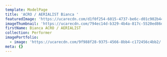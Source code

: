 ```yaml
---
template: ModelPage
title: 'ACRO / AERIALIST Bianca '
featuredImage: 'https://ucarecdn.com/d1f0f254-6015-4737-be6c-d01c902b44b1/'
imageThumbnail: 'https://ucarecdn.com/794ec14d-b329-4b4a-817c-5520ed86d8ee/'
firstName: Bianca ACRO / AERIALIST
collection: Performer
imagePortfolio:
  - image: 'https://ucarecdn.com/9f988f28-9375-4566-8bb4-c172456c4bb2/'
meta: {}
---
```


